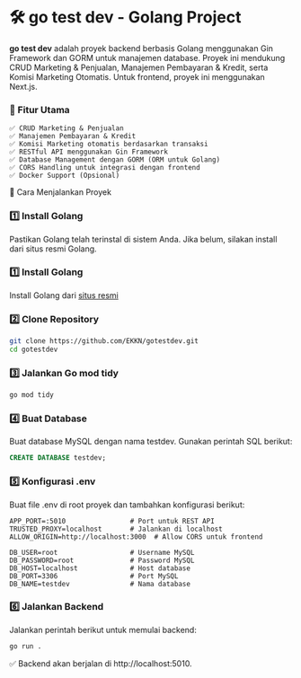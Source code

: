 # 🛠 go test dev - Golang Project


**go test dev** adalah proyek backend berbasis Golang menggunakan Gin Framework dan GORM untuk manajemen database. Proyek ini mendukung CRUD Marketing & Penjualan, Manajemen Pembayaran & Kredit, serta Komisi Marketing Otomatis.
Untuk frontend, proyek ini menggunakan Next.js.

### 📌 Fitur Utama
```
✅ CRUD Marketing & Penjualan
✅ Manajemen Pembayaran & Kredit
✅ Komisi Marketing otomatis berdasarkan transaksi
✅ RESTful API menggunakan Gin Framework
✅ Database Management dengan GORM (ORM untuk Golang)
✅ CORS Handling untuk integrasi dengan frontend
✅ Docker Support (Opsional)
```

🚀 Cara Menjalankan Proyek
### 1️⃣ Install Golang
Pastikan Golang telah terinstal di sistem Anda.
Jika belum, silakan install dari situs resmi Golang.

### 1️⃣ Install Golang
Install Golang dari [situs resmi](https://go.dev/doc/install)

### 2️⃣ Clone Repository
```bash
git clone https://github.com/EKKN/gotestdev.git
cd gotestdev
```


### 3️⃣ Jalankan Go mod tidy
```bash
go mod tidy
```


### 4️⃣ Buat Database
Buat database MySQL dengan nama testdev.
Gunakan perintah SQL berikut:
```sql
CREATE DATABASE testdev;
```


### 5️⃣ Konfigurasi .env
Buat file .env di root proyek dan tambahkan konfigurasi berikut:
```env
APP_PORT=:5010                # Port untuk REST API
TRUSTED_PROXY=localhost       # Jalankan di localhost
ALLOW_ORIGIN=http://localhost:3000  # Allow CORS untuk frontend

DB_USER=root                  # Username MySQL
DB_PASSWORD=root              # Password MySQL
DB_HOST=localhost             # Host database
DB_PORT=3306                  # Port MySQL
DB_NAME=testdev               # Nama database
```


### 6️⃣ Jalankan Backend
Jalankan perintah berikut untuk memulai backend:
```sh
go run .
```
✅ Backend akan berjalan di http://localhost:5010.